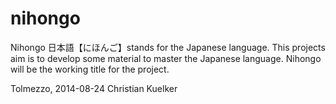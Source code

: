 nihongo
=======

Nihongo 日本語【にほんご】stands for the Japanese language. This projects aim
is to develop some material to master the Japanese language. Nihongo will be
the working title for the project. 

Tolmezzo, 2014-08-24 Christian Kuelker

